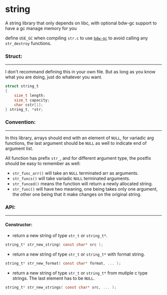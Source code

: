 # string
A string library that only depends on libc, with optional bdw-gc support to have a gc manage memory for you

define `USE_GC` when compiling `str.c` to use [`bdw-gc`](https://www.hboehm.info/gc/) to avoid calling any `str_destroy` functions. 

### Struct:
***
I don't recommand defining this in your own file. But as long as you know what you are doing, just do whatever you want.
```c
struct string_t
{
    size_t length;
    size_t capacity;
    char cstr[1];
} string_t, *str;
```

### Convention:
***
In this library, arrays should end with an element of `NULL`, for variadic arg functions, the last argument should be `NULL` as well to indicate end of argument list. 

All function has prefix `str_`, and for different argument type, the postfix should be easy to remember as well:

* `str_func_arr()` will take an `NULL` terminated arr as arguments. 
* `str_funcs()` will take variadic `NULL` terminated arguments. 
* `str_funced()` means the function will return a newly allocated string. 
* `str_func()` will have two meaning, one being takes only one argument, the other one being that it make changes on the original string. 



### API:
***
#### Constructor:
* return a new string of type `str_t` or `string_t*`. 
```c
string_t* str_new_string( const char* src );
```
* return a new string of type `str_t` or `string_t*` with format string.
```c
string_t* str_new_format( const char* format, ... );
```
* return a new string of type `str_t` or `string_t*` from mutiple c type strings. The last element has to be `NULL`.
```c
string_t* str_new_strings( const char* src, ... );
```